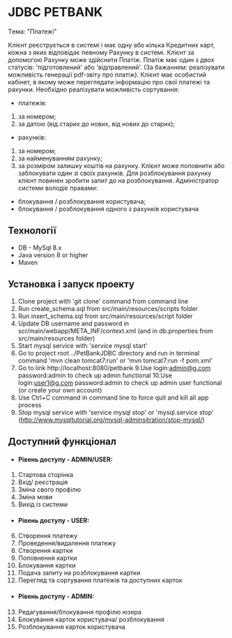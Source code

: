 # JDBC PETBANK

Tема: "Платежі" 

Клієнт реєструється в системі і має одну або кілька Кредитних карт, кожна з яких відповідає певному Рахунку в системі. Клієнт за допомогою Рахунку може здійснити Платіж.
Платіж має один з двох статусів: 'підготовлений' або 'відправлений'. (За бажанням: реалізувати можливість генерації pdf-звіту про платіж).
Клієнт має особистий кабінет, в якому може переглядати інформацію про свої платежі та рахунки. Необхідно реалізувати можливість сортування:
- платежів:
1) за номером;
2) за датою (від старих до нових, від нових до старих);
- рахунків:
1) за номером;
2) за найменуванням рахунку;
3) за розміром залишку коштів на рахунку.
Клієнт може поповнити або заблокувати один зі своїх рахунків. Для розблокування рахунку клієнт повинен зробити запит до на розблокування.
Адміністратор системи володіє правами:
- блокування / розблокування користувача;
- блокування / розблокування одного з рахунків користувача

## Технології
- DB - MySql 8.x
- Java version 8 or higher
- Maven

## Установка і запуск проекту

1. Clone project with 'git clone' command from command line
3. Run create_schema.sql from src/main/resources/scripts folder
4. Run insert_schema.sql from src/main/resources/script folder
5. Update DB username and password in scr/main/webapp/META_INF/context.xml (and in db.properties from src/main/resources folder)
6. Start mysql service with 'service mysql start' 
7. Go to project root ../PetBankJDBC directory and run in terminal command 'mvn clean tomcat7:run' or 'mvn tomcat7:run -f pom.xml'
8. Go to link http://localhost:8080/petbank
9.Use login:admin@g.com password:admin to check up admin functional
10.Use login:user1@g.com password:admin to check up admin user functional (or create your own account)
11. Use Ctrl+C command in command line to force quit and kill all app process
12. Stop mysql service with 'service mysql stop' or 'mysql.service stop' (http://www.mysqltutorial.org/mysql-adminsitration/stop-mysql/)

## Доступний функціонал

- #### Рівень доступу - ADMIN/USER:

1.  Стартова сторінка
2. Вхід/ реєстрація
3. Зміна свого профілю
4. Зміна мови
5. Вихід із системи

- #### Рівень доступу - USER:

6.  Створення платежу
7. Проведення/видалення платежу
8.  Створення картки
9. Поповнення картки
10. Блокування картки
11. Подача запиту на розблокування картки
12. Перегляд та сортування платежів та доступних карток

- #### Рівень доступу - ADMIN:

13.  Редагування/блокування профілю юзера
14.  Блокування карток користувача/ розблокування
15. Розблокування карток користувача

